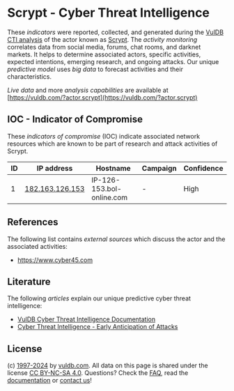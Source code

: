 # Scrypt - Cyber Threat Intelligence

These _indicators_ were reported, collected, and generated during the [VulDB CTI analysis](https://vuldb.com/?kb.cti) of the actor known as [Scrypt](https://vuldb.com/?actor.scrypt). The _activity monitoring_ correlates data from social media, forums, chat rooms, and darknet markets. It helps to determine associated actors, specific activities, expected intentions, emerging research, and ongoing attacks. Our unique _predictive model_ uses _big data_ to forecast activities and their characteristics.

_Live data_ and more _analysis capabilities_ are available at [https://vuldb.com/?actor.scrypt](https://vuldb.com/?actor.scrypt)

## IOC - Indicator of Compromise

These _indicators of compromise_ (IOC) indicate associated network resources which are known to be part of research and attack activities of Scrypt.

ID | IP address | Hostname | Campaign | Confidence
-- | ---------- | -------- | -------- | ----------
1 | [182.163.126.153](https://vuldb.com/?ip.182.163.126.153) | IP-126-153.bol-online.com | - | High

## References

The following list contains _external sources_ which discuss the actor and the associated activities:

* https://www.cyber45.com

## Literature

The following _articles_ explain our unique predictive cyber threat intelligence:

* [VulDB Cyber Threat Intelligence Documentation](https://vuldb.com/?kb.cti)
* [Cyber Threat Intelligence - Early Anticipation of Attacks](https://www.scip.ch/en/?labs.20201022)

## License

(c) [1997-2024](https://vuldb.com/?kb.changelog) by [vuldb.com](https://vuldb.com/?kb.about). All data on this page is shared under the license [CC BY-NC-SA 4.0](https://creativecommons.org/licenses/by-nc-sa/4.0/). Questions? Check the [FAQ](https://vuldb.com/?kb.faq), read the [documentation](https://vuldb.com/?kb) or [contact us](https://vuldb.com/?contact)!
